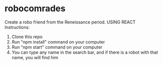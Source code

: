 # robocomrades
Create a robo friend from the Reneissance period. USING REACT
Instructions:
1) Clone this repo 
2) Run "npm install" command on your computer
3) Run "npm start" command on your computer
4) You can type any name in the search bar, and if there is a robot with that name, you will find him
